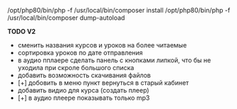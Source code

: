 /opt/php80/bin/php -f /usr/local/bin/composer install
/opt/php80/bin/php -f /usr/local/bin/composer dump-autoload

**TODO V2**
- сменить названия курсов и уроков на более читаемые
- сортировка уроков по дате отправления
- в аудио пплаере сделать панель с кнопками липкой, что бы не уходила при скроле большого списка
- добавить возможность скачивания файлов
- [+] добовить в меню пункт вернуться в старый кабинет
- добавить видио для курса (создать плеер)
- [+] в аудио плеере показывать только mp3

